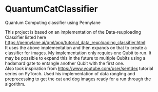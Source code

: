 # QuantumCatClassifier
Quantum Computing classifier using Pennylane

This project is based on an implementation of the Data-reuploading Classifier listed here https://pennylane.ai/qml/app/tutorial_data_reuploading_classifier.html
<br>
It uses the above implementation and then expands on that to create a classifier for images. My implementation only requies one Qubit to run. It may be possible to expand this in the future to multiple Qubits using a hadamard gate to entangle another Qubit with the first one.
<br>
Also took inspiration from https://www.youtube.com/user/sentdex tutorial series on PyTorch. Used his implementation of data rangling and preprocessing to get the cat and dog images ready for a run through the algorithm.
<br>


